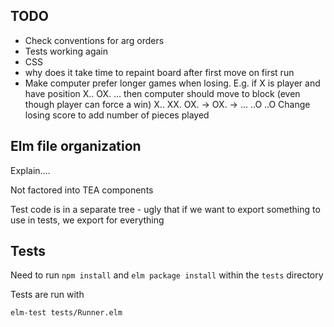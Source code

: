 ## TODO

* Check conventions for arg orders
* Tests working again
* CSS
* why does it take time to repaint board after first move on first run
* Make computer prefer longer games when losing. E.g. if X is player and have position
X..
OX.
...
then computer should move to block (even though player can force a win)
X..      XX.
OX.  ->  OX.  -> ...
..O      ..O
Change losing score to add number of pieces played


## Elm file organization

Explain....

Not factored into TEA components

Test code is in a separate tree - ugly that if we want to export something to use in tests, we export for everything


## Tests

Need to run `npm install` and `elm package install` within the `tests` directory

Tests are run with

```
elm-test tests/Runner.elm
```
